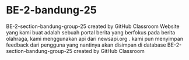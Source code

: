 # BE-2-bandung-25
BE-2-section-bandung-group-25 created by GitHub Classroom
Website yang kami buat adalah sebuah portal berita yang berfokus pada berita olahraga, kami menggunakan api dari newsapi.org .
kami pun menyimpan feedback dari pengguna yang nantinya akan disimpan di database
BE-2-section-bandung-group-25 created by GitHub Classroom
